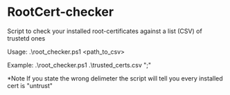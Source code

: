# RootCert-checker
Script to check your installed root-certificates against a list (CSV) of trustetd ones

Usage:
.\root_checker.ps1 <path_to_csv> <delimeter>
 
 Example:
.\root_checker.ps1 .\trusted_certs.csv ";"

*Note
If you state the wrong delimeter the script will tell you every installed cert is "untrust"
